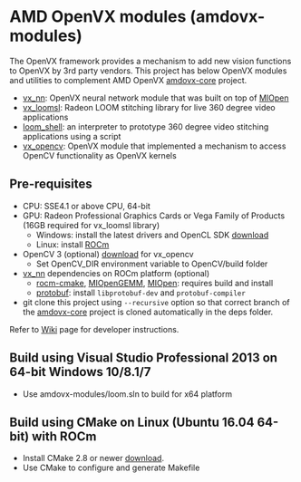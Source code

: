 # AMD OpenVX modules (amdovx-modules)
The OpenVX framework provides a mechanism to add new vision functions to OpenVX by 3rd party vendors. This project has below OpenVX modules and utilities to complement AMD OpenVX [amdovx-core](https://github.com/GPUOpen-ProfessionalCompute-Libraries/amdovx-core) project.
* [vx_nn](vx_nn/README.md): OpenVX neural network module that was built on top of [MIOpen](https://github.com/ROCmSoftwarePlatform/MIOpen)
* [vx_loomsl](vx_loomsl/README.md): Radeon LOOM stitching library for live 360 degree video applications
* [loom_shell](utils/loom_shell/README.md): an interpreter to prototype 360 degree video stitching applications using a script
* [vx_opencv](vx_opencv/README.md): OpenVX module that implemented a mechanism to access OpenCV functionality as OpenVX kernels

## Pre-requisites
* CPU: SSE4.1 or above CPU, 64-bit
* GPU: Radeon Professional Graphics Cards or Vega Family of Products (16GB required for vx_loomsl library)
  * Windows: install the latest drivers and OpenCL SDK [download](https://github.com/GPUOpen-LibrariesAndSDKs/OCL-SDK/releases)
  * Linux: install [ROCm](https://rocm.github.io/ROCmInstall.html)
* OpenCV 3 (optional) [download](https://github.com/opencv/opencv/releases) for vx_opencv
  * Set OpenCV_DIR environment variable to OpenCV/build folder
* [vx_nn](vx_nn/README.md) dependencies on ROCm platform (optional)
  * [rocm-cmake](https://github.com/RadeonOpenCompute/rocm-cmake), [MIOpenGEMM](https://github.com/ROCmSoftwarePlatform/MIOpenGEMM), [MIOpen](https://github.com/ROCmSoftwarePlatform/MIOpen): requires build and install
  * [protobuf](https://github.com/google/protobuf): install `libprotobuf-dev` and `protobuf-compiler`
* git clone this project using `--recursive` option so that correct branch of the [amdovx-core](https://github.com/GPUOpen-ProfessionalCompute-Libraries/amdovx-core) project is cloned automatically in the deps folder.

Refer to [Wiki](https://github.com/GPUOpen-ProfessionalCompute-Libraries/amdovx-modules/wiki) page for developer instructions.

## Build using Visual Studio Professional 2013 on 64-bit Windows 10/8.1/7
* Use amdovx-modules/loom.sln to build for x64 platform

## Build using CMake on Linux (Ubuntu 16.04 64-bit) with ROCm
* Install CMake 2.8 or newer [download](http://cmake.org/download/).
* Use CMake to configure and generate Makefile
